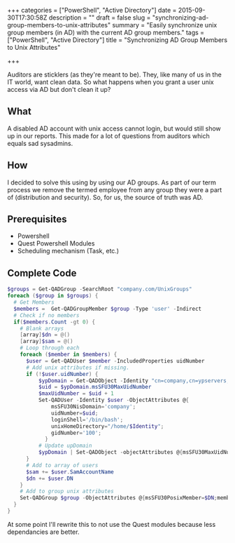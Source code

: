 +++
categories = ["PowerShell", "Active Directory"]
date = 2015-09-30T17:30:58Z
description = ""
draft = false
slug = "synchronizing-ad-group-members-to-unix-attributes"
summary = "Easily synchronize unix group members (in AD) with the current AD group members."
tags = ["PowerShell", "Active Directory"]
title = "Synchronizing AD Group Members to Unix Attributes"

+++


Auditors are sticklers (as they're meant to be). They, like many of us in the IT world, want clean data. So what happens when you grant a user unix access via AD but don't clean it up?

## What
A disabled AD account with unix access cannot login, but would still show up in our reports. This made for a lot of questions from auditors which equals sad sysadmins.

## How
I decided to solve this using by using our AD groups. As part of our term process we remove the termed employee from any group they were a part of (distribution and security). So, for us, the source of truth was AD.

## Prerequisites
* Powershell
* Quest Powershell Modules
* Scheduling mechanism (Task, etc.)

## Complete Code
```powershell
$groups = Get-QADGroup -SearchRoot "company.com/UnixGroups"
foreach ($group in $groups) {
  # Get Members
  $members =  Get-QADGroupMember $group -Type 'user' -Indirect
  # Check if no members
  if($members.Count -gt 0) {
    # Blank arrays
    [array]$dn = @()
    [array]$sam = @()
    # Loop through each
    foreach ($member in $members) {
      $user = Get-QADUser $member -IncludedProperties uidNumber
      # Add unix attributes if missing.
      if (!$user.uidNumber) {
          $ypDomain = Get-QADObject -Identity "cn=company,cn=ypservers,cn=ypserv30,cn=RpcServices,cn=system,dc=company,dc=com" -IncludedProperties msSFU30MaxUidNumber
          $uid = $ypDomain.msSFU30MaxUidNumber
          $maxUidNumber = $uid + 1
          Set-QADUser -Identity $user -ObjectAttributes @{
              msSFU30NisDomain='company';
              uidNumber=$uid;
              loginShell='/bin/bash';
              unixHomeDirectory="/home/$Identity";
              gidNumber='100';
            }
          # Update upDomain
          $ypDomain | Set-QADObject -objectAttributes @{msSFU30MaxUidNumber = $maxUidNumber}
      }
      # Add to array of users
      $sam += $user.SamAccountName
      $dn += $user.DN
    }
    # Add to group unix attributes
    Set-QADGroup $group -ObjectAttributes @{msSFU30PosixMember=$DN;memberUid=$sam}
  }
}
```

At some point I'll rewrite this to not use the Quest modules because less dependancies are better.

